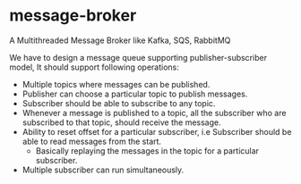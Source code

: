 # message-broker
A Multithreaded Message Broker like Kafka, SQS, RabbitMQ

We have to design a message queue supporting publisher-subscriber model, It should support following operations:

- Multiple topics where messages can be published.
- Publisher can choose a particular topic to publish messages.
- Subscriber should be able to subscribe to any topic.
- Whenever a message is published to a topic, all the subscriber who are subscribed to that topic, should receive the
  message.
- Ability to reset offset for a particular subscriber, i.e Subscriber should be able to read messages from the start.
    - Basically replaying the messages in the topic for a particular subscriber.
- Multiple subscriber can run simultaneously.

